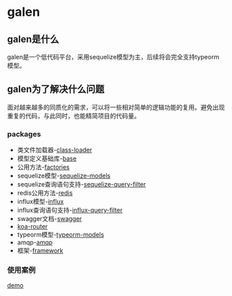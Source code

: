# galen

## galen是什么

galen是一个低代码平台，采用sequelize模型为主，后续将会完全支持typeorm模型。

## galen为了解决什么问题

面对越来越多的同质化的需求，可以将一些相对简单的逻辑功能的复用。避免出现重复的代码，与此同时，也能精简项目的代码量。

### packages

* 类文件加载器-[class-loader](https://github.com/AlfieriChou/galen/tree/master/packages/class-loader)
* 模型定义基础库-[base](https://github.com/AlfieriChou/galen/tree/master/packages/base)
* 公用方法-[factories](https://github.com/AlfieriChou/galen/tree/master/packages/factories)
* sequelize模型-[sequelize-models](https://github.com/AlfieriChou/galen/tree/master/packages/sequelize-models)
* sequelize查询语句支持-[sequelize-query-filter](https://github.com/AlfieriChou/galen/tree/master/packages/sequelize-query-filter)
* redis公用方法-[redis](https://github.com/AlfieriChou/galen/tree/master/packages/redis)
* influx模型-[influx](https://github.com/AlfieriChou/galen/tree/master/packages/influx)
* influx查询语句支持-[influx-query-filter](https://github.com/AlfieriChou/galen/tree/master/packages/influx-query-filter)
* swagger文档-[swagger](https://github.com/AlfieriChou/galen/tree/master/packages/swagger)
* [koa-router](https://github.com/AlfieriChou/galen/tree/master/packages/koa-router)
* typeorm模型-[typeorm-models](https://github.com/AlfieriChou/galen/tree/master/packages/typeorm-models)
* amqp-[amqp](https://github.com/AlfieriChou/galen/tree/master/packages/amqp)
* 框架-[framework](https://github.com/AlfieriChou/galen/tree/master/packages/framework)

### 使用案例

[demo](https://github.com/AlfieriChou/galen-demo)
